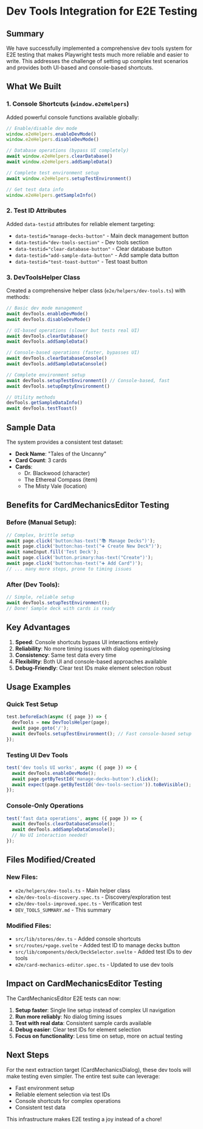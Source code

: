 # Dev Tools Integration for E2E Testing

## Summary

We have successfully implemented a comprehensive dev tools system for E2E testing that makes Playwright tests much more reliable and easier to write. This addresses the challenge of setting up complex test scenarios and provides both UI-based and console-based shortcuts.

## What We Built

### 1. Console Shortcuts (`window.e2eHelpers`)

Added powerful console functions available globally:

```javascript
// Enable/disable dev mode
window.e2eHelpers.enableDevMode()
window.e2eHelpers.disableDevMode()

// Database operations (bypass UI completely)
await window.e2eHelpers.clearDatabase()
await window.e2eHelpers.addSampleData()

// Complete test environment setup
await window.e2eHelpers.setupTestEnvironment()

// Get test data info
window.e2eHelpers.getSampleInfo()
```

### 2. Test ID Attributes

Added `data-testid` attributes for reliable element targeting:

- `data-testid="manage-decks-button"` - Main deck management button
- `data-testid="dev-tools-section"` - Dev tools section
- `data-testid="clear-database-button"` - Clear database button
- `data-testid="add-sample-data-button"` - Add sample data button  
- `data-testid="test-toast-button"` - Test toast button

### 3. DevToolsHelper Class

Created a comprehensive helper class (`e2e/helpers/dev-tools.ts`) with methods:

```typescript
// Basic dev mode management
await devTools.enableDevMode()
await devTools.disableDevMode()

// UI-based operations (slower but tests real UI)
await devTools.clearDatabase()
await devTools.addSampleData()

// Console-based operations (faster, bypasses UI)
await devTools.clearDatabaseConsole()
await devTools.addSampleDataConsole()

// Complete environment setup
await devTools.setupTestEnvironment() // Console-based, fast
await devTools.setupEmptyEnvironment()

// Utility methods
devTools.getSampleDataInfo()
await devTools.testToast()
```

## Sample Data

The system provides a consistent test dataset:

- **Deck Name**: "Tales of the Uncanny"
- **Card Count**: 3 cards
- **Cards**:
  - Dr. Blackwood (character)
  - The Ethereal Compass (item)
  - The Misty Vale (location)

## Benefits for CardMechanicsEditor Testing

### Before (Manual Setup):
```typescript
// Complex, brittle setup
await page.click('button:has-text("📚 Manage Decks")');
await page.click('button:has-text("➕ Create New Deck")');
await nameInput.fill('Test Deck');
await page.click('button.primary:has-text("Create")');
await page.click('button:has-text("➕ Add Card")');
// ... many more steps, prone to timing issues
```

### After (Dev Tools):
```typescript
// Simple, reliable setup
await devTools.setupTestEnvironment();
// Done! Sample deck with cards is ready
```

## Key Advantages

1. **Speed**: Console shortcuts bypass UI interactions entirely
2. **Reliability**: No more timing issues with dialog opening/closing
3. **Consistency**: Same test data every time
4. **Flexibility**: Both UI and console-based approaches available
5. **Debug-Friendly**: Clear test IDs make element selection robust

## Usage Examples

### Quick Test Setup
```typescript
test.beforeEach(async ({ page }) => {
  devTools = new DevToolsHelper(page);
  await page.goto('/');
  await devTools.setupTestEnvironment(); // Fast console-based setup
});
```

### Testing UI Dev Tools  
```typescript
test('dev tools UI works', async ({ page }) => {
  await devTools.enableDevMode();
  await page.getByTestId('manage-decks-button').click();
  await expect(page.getByTestId('dev-tools-section')).toBeVisible();
});
```

### Console-Only Operations
```typescript
test('fast data operations', async ({ page }) => {
  await devTools.clearDatabaseConsole();
  await devTools.addSampleDataConsole();
  // No UI interaction needed!
});
```

## Files Modified/Created

### New Files:
- `e2e/helpers/dev-tools.ts` - Main helper class
- `e2e/dev-tools-discovery.spec.ts` - Discovery/exploration test
- `e2e/dev-tools-improved.spec.ts` - Verification test
- `DEV_TOOLS_SUMMARY.md` - This summary

### Modified Files:
- `src/lib/stores/dev.ts` - Added console shortcuts
- `src/routes/+page.svelte` - Added test ID to manage decks button
- `src/lib/components/deck/DeckSelector.svelte` - Added test IDs to dev tools
- `e2e/card-mechanics-editor.spec.ts` - Updated to use dev tools

## Impact on CardMechanicsEditor Testing

The CardMechanicsEditor E2E tests can now:

1. **Setup faster**: Single line setup instead of complex UI navigation
2. **Run more reliably**: No dialog timing issues
3. **Test with real data**: Consistent sample cards available
4. **Debug easier**: Clear test IDs for element selection
5. **Focus on functionality**: Less time on setup, more on actual testing

## Next Steps

For the next extraction target (CardMechanicsDialog), these dev tools will make testing even simpler. The entire test suite can leverage:

- Fast environment setup
- Reliable element selection via test IDs
- Console shortcuts for complex operations
- Consistent test data

This infrastructure makes E2E testing a joy instead of a chore!
